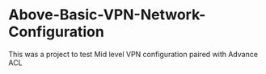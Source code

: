 # Above-Basic-VPN-Network-Configuration
This was a project to test Mid level VPN configuration paired with Advance ACL 
